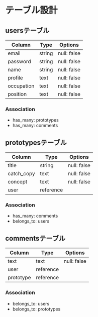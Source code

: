 # テーブル設計

## usersテーブル
| Column     | Type   | Options     |
|----------- | ------ | ----------- |
| email      | string | null: false |
| password   | string | null: false |
| name       | string | null: false |
| profile    | text   | null: false |
| occupation | text   | null: false |
| position   | text   | null: false |

### Association
- has_many: prototypes
- has_many: comments

## prototypesテーブル
| Column     | Type      | Options     |
|----------- | --------- | ----------- |
| title      | string    | null: false |
| catch_copy | text      | null: false |
| concept    | text      | null: false |
| user       | reference |             |

### Association
- has_many: comments
- belongs_to: users

## commentsテーブル
| Column    | Type      | Options     |
|---------- | --------- | ----------- |
| text      | text      | null: false |
| user      | reference |             |
| prototype | reference |             |

### Association
- belongs_to: users
- belongs_to: prototypes